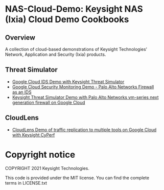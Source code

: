 # NAS-Cloud-Demo: Keysight NAS (Ixia) Cloud Demo Cookbooks
## Overview
A collection of cloud-based demonstrations of Keysight Technologies' Network, Application and Security (Ixia) products.

## Threat Simulator

* [Google Cloud IDS Demo with Keysight Threat Simulator](GCP_TS_Cloud_IDS.md)
* [Google Cloud Security Monitoring Demo - Palo Alto Networks Firewall as an IDS](GCP_TS_Demo.md)
* [Keysight Threat Simulator Demo with Palo Alto Networks vm-series next generation firewall on Google Cloud](GCP_TS_PAN_NGFW_Demo.md)

## CloudLens

* [CloudLens Demo of traffic replication to multiple tools on Google Cloud with Keysight CyPerf](GCP_CyPerf_CloudLens.md)

# Copyright notice

COPYRIGHT 2021 Keysight Technologies.

This code is provided under the MIT license.
You can find the complete terms in LICENSE.txt
